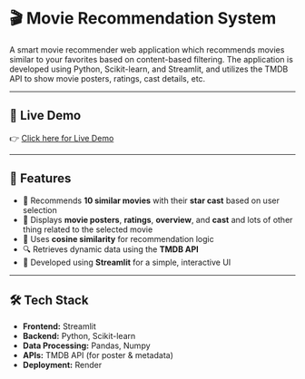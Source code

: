 # 🎬 Movie Recommendation System

A smart movie recommender web application which recommends movies similar to your favorites based on content-based filtering. The application is developed using Python, Scikit-learn, and Streamlit, and utilizes the TMDB API to show movie posters, ratings, cast details, etc.

---

## 🔗 Live Demo

👉 [Click here for Live Demo](https://movie-recommendation-phd5.onrender.com/)

---

## 🚀 Features

- 🎯 Recommends **10 similar movies** with their **star cast** based on user selection  
- 🌟 Displays **movie posters**, **ratings**, **overview**, and **cast** and lots of other thing related to the selected movie
- 🧠 Uses **cosine similarity** for recommendation logic
- 🔍 Retrieves dynamic data using the **TMDB API**
- 🎨 Developed using **Streamlit** for a simple, interactive UI

---

## 🛠️ Tech Stack

- **Frontend:** Streamlit  
- **Backend:** Python, Scikit-learn  
- **Data Processing:** Pandas, Numpy  
- **APIs:** TMDB API (for poster & metadata)  
- **Deployment:** Render  


